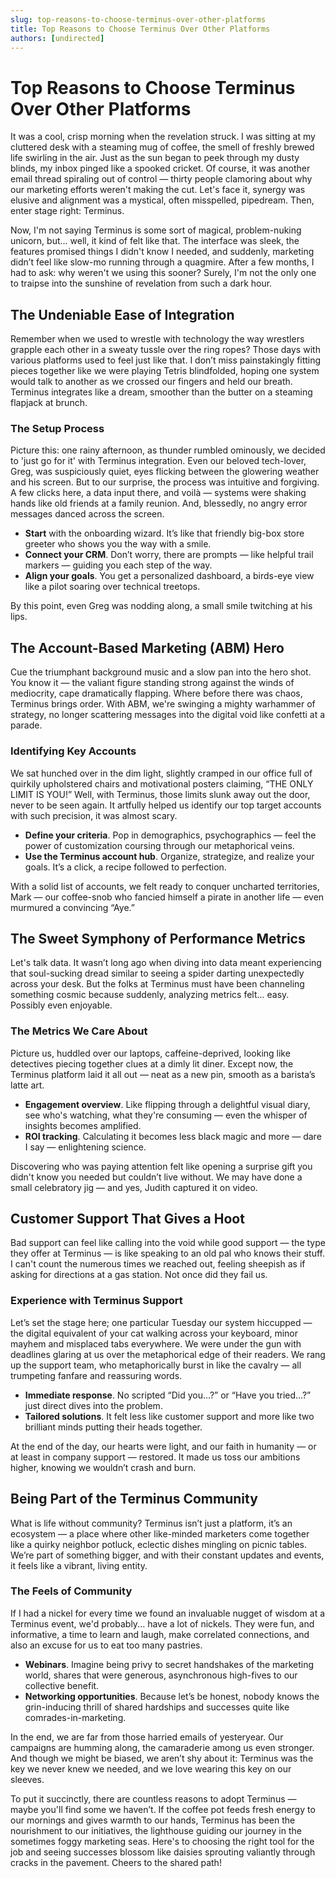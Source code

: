 ```yaml
---
slug: top-reasons-to-choose-terminus-over-other-platforms
title: Top Reasons to Choose Terminus Over Other Platforms
authors: [undirected]
---
```



# Top Reasons to Choose Terminus Over Other Platforms

It was a cool, crisp morning when the revelation struck. I was sitting at my cluttered desk with a steaming mug of coffee, the smell of freshly brewed life swirling in the air. Just as the sun began to peek through my dusty blinds, my inbox pinged like a spooked cricket. Of course, it was another email thread spiraling out of control — thirty people clamoring about why our marketing efforts weren't making the cut. Let's face it, synergy was elusive and alignment was a mystical, often misspelled, pipedream. Then, enter stage right: Terminus. 

Now, I'm not saying Terminus is some sort of magical, problem-nuking unicorn, but... well, it kind of felt like that. The interface was sleek, the features promised things I didn't know I needed, and suddenly, marketing didn’t feel like slow-mo running through a quagmire. After a few months, I had to ask: why weren't we using this sooner? Surely, I'm not the only one to traipse into the sunshine of revelation from such a dark hour. 

## The Undeniable Ease of Integration

Remember when we used to wrestle with technology the way wrestlers grapple each other in a sweaty tussle over the ring ropes? Those days with various platforms used to feel just like that. I don’t miss painstakingly fitting pieces together like we were playing Tetris blindfolded, hoping one system would talk to another as we crossed our fingers and held our breath. Terminus integrates like a dream, smoother than the butter on a steaming flapjack at brunch. 

### The Setup Process

Picture this: one rainy afternoon, as thunder rumbled ominously, we decided to 'just go for it' with Terminus integration. Even our beloved tech-lover, Greg, was suspiciously quiet, eyes flicking between the glowering weather and his screen. But to our surprise, the process was intuitive and forgiving. A few clicks here, a data input there, and voilà — systems were shaking hands like old friends at a family reunion. And, blessedly, no angry error messages danced across the screen.

- **Start** with the onboarding wizard. It’s like that friendly big-box store greeter who shows you the way with a smile.
- **Connect your CRM**. Don’t worry, there are prompts — like helpful trail markers — guiding you each step of the way.
- **Align your goals**. You get a personalized dashboard, a birds-eye view like a pilot soaring over technical treetops.

By this point, even Greg was nodding along, a small smile twitching at his lips.

## The Account-Based Marketing (ABM) Hero

Cue the triumphant background music and a slow pan into the hero shot. You know it — the valiant figure standing strong against the winds of mediocrity, cape dramatically flapping. Where before there was chaos, Terminus brings order. With ABM, we're swinging a mighty warhammer of strategy, no longer scattering messages into the digital void like confetti at a parade.

### Identifying Key Accounts

We sat hunched over in the dim light, slightly cramped in our office full of quirkily upholstered chairs and motivational posters claiming, “THE ONLY LIMIT IS YOU!” Well, with Terminus, those limits slunk away out the door, never to be seen again. It artfully helped us identify our top target accounts with such precision, it was almost scary. 

- **Define your criteria**. Pop in demographics, psychographics — feel the power of customization coursing through our metaphorical veins.
- **Use the Terminus account hub**. Organize, strategize, and realize your goals. It’s a click, a recipe followed to perfection.

With a solid list of accounts, we felt ready to conquer uncharted territories, Mark — our coffee-snob who fancied himself a pirate in another life — even murmured a convincing “Aye.”

## The Sweet Symphony of Performance Metrics

Let's talk data. It wasn’t long ago when diving into data meant experiencing that soul-sucking dread similar to seeing a spider darting unexpectedly across your desk. But the folks at Terminus must have been channeling something cosmic because suddenly, analyzing metrics felt... easy. Possibly even enjoyable.

### The Metrics We Care About

Picture us, huddled over our laptops, caffeine-deprived, looking like detectives piecing together clues at a dimly lit diner. Except now, the Terminus platform laid it all out — neat as a new pin, smooth as a barista’s latte art. 

- **Engagement overview**. Like flipping through a delightful visual diary, see who's watching, what they're consuming — even the whisper of insights becomes amplified. 
- **ROI tracking**. Calculating it becomes less black magic and more — dare I say — enlightening science.

Discovering who was paying attention felt like opening a surprise gift you didn't know you needed but couldn’t live without. We may have done a small celebratory jig — and yes, Judith captured it on video.

## Customer Support That Gives a Hoot

Bad support can feel like calling into the void while good support — the type they offer at Terminus — is like speaking to an old pal who knows their stuff. I can't count the numerous times we reached out, feeling sheepish as if asking for directions at a gas station. Not once did they fail us. 

### Experience with Terminus Support

Let’s set the stage here; one particular Tuesday our system hiccupped — the digital equivalent of your cat walking across your keyboard, minor mayhem and misplaced tabs everywhere. We were under the gun with deadlines glaring at us over the metaphorical edge of their readers. We rang up the support team, who metaphorically burst in like the cavalry — all trumpeting fanfare and reassuring words.

- **Immediate response**. No scripted “Did you...?” or “Have you tried...?” just direct dives into the problem.
- **Tailored solutions**. It felt less like customer support and more like two brilliant minds putting their heads together.

At the end of the day, our hearts were light, and our faith in humanity — or at least in company support — restored. It made us toss our ambitions higher, knowing we wouldn’t crash and burn.

## Being Part of the Terminus Community

What is life without community? Terminus isn’t just a platform, it’s an ecosystem — a place where other like-minded marketers come together like a quirky neighbor potluck, eclectic dishes mingling on picnic tables. We’re part of something bigger, and with their constant updates and events, it feels like a vibrant, living entity.

### The Feels of Community

If I had a nickel for every time we found an invaluable nugget of wisdom at a Terminus event, we'd probably... have a lot of nickels. They were fun, and informative, a time to learn and laugh, make correlated connections, and also an excuse for us to eat too many pastries. 

- **Webinars**. Imagine being privy to secret handshakes of the marketing world, shares that were generous, asynchronous high-fives to our collective benefit.
- **Networking opportunities**. Because let’s be honest, nobody knows the grin-inducing thrill of shared hardships and successes quite like comrades-in-marketing.

In the end, we are far from those harried emails of yesteryear. Our campaigns are humming along, the camaraderie among us even stronger. And though we might be biased, we aren’t shy about it: Terminus was the key we never knew we needed, and we love wearing this key on our sleeves.

To put it succinctly, there are countless reasons to adopt Terminus — maybe you'll find some we haven’t. If the coffee pot feeds fresh energy to our mornings and gives warmth to our hands, Terminus has been the nourishment to our initiatives, the lighthouse guiding our journey in the sometimes foggy marketing seas. Here's to choosing the right tool for the job and seeing successes blossom like daisies sprouting valiantly through cracks in the pavement. Cheers to the shared path!